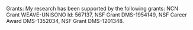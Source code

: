 
Grants:
My research has been supported by the following grants: NCN Grant WEAVE-UNISONO Id: 567137, NSF Grant DMS-1954149, NSF Career Award DMS-1352034, NSF Grant DMS-1201348.

